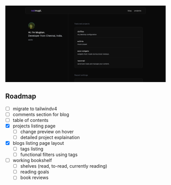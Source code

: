 ![preview](./.github/assets/preview.png)

## Roadmap

- [ ] migrate to tailwindv4
- [ ] comments section for blog
- [ ] table of contents
- [x] projects listing page
  - [ ] change preview on hover
  - [ ] detailed project explaination
- [x] blogs listing page layout
  - [ ] tags listing
  - [ ] functional filters using tags
- [ ] working bookshelf
  - [ ] shelves (read, to-read, currently reading)
  - [ ] reading goals
  - [ ] book reviews
